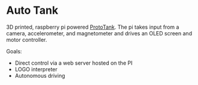 # Auto Tank

3D printed, raspberry pi powered [ProtoTank](https://www.thingiverse.com/thing:972768).  The pi takes input from a camera, accelerometer, and magnetometer and drives an OLED screen and motor controller.

Goals:
* Direct control via a web server hosted on the PI
* LOGO interpreter
* Autonomous driving
